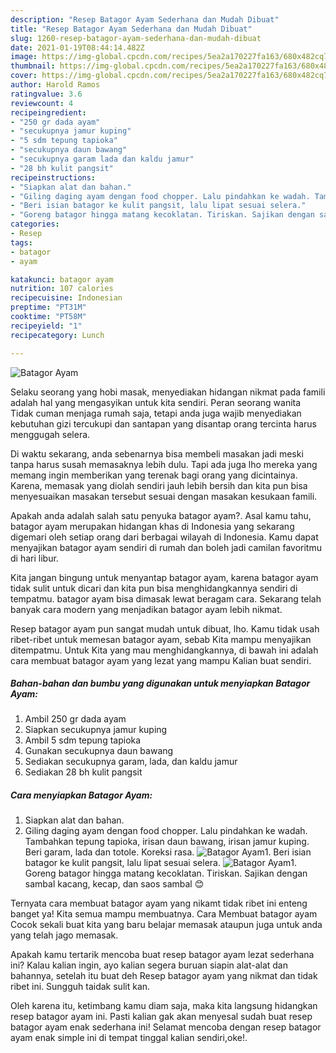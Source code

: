 ```yaml
---
description: "Resep Batagor Ayam Sederhana dan Mudah Dibuat"
title: "Resep Batagor Ayam Sederhana dan Mudah Dibuat"
slug: 1260-resep-batagor-ayam-sederhana-dan-mudah-dibuat
date: 2021-01-19T08:44:14.482Z
image: https://img-global.cpcdn.com/recipes/5ea2a170227fa163/680x482cq70/batagor-ayam-foto-resep-utama.jpg
thumbnail: https://img-global.cpcdn.com/recipes/5ea2a170227fa163/680x482cq70/batagor-ayam-foto-resep-utama.jpg
cover: https://img-global.cpcdn.com/recipes/5ea2a170227fa163/680x482cq70/batagor-ayam-foto-resep-utama.jpg
author: Harold Ramos
ratingvalue: 3.6
reviewcount: 4
recipeingredient:
- "250 gr dada ayam"
- "secukupnya jamur kuping"
- "5 sdm tepung tapioka"
- "secukupnya daun bawang"
- "secukupnya garam lada dan kaldu jamur"
- "28 bh kulit pangsit"
recipeinstructions:
- "Siapkan alat dan bahan."
- "Giling daging ayam dengan food chopper. Lalu pindahkan ke wadah. Tambahkan tepung tapioka, irisan daun bawang, irisan jamur kuping. Beri garam, lada dan totole. Koreksi rasa."
- "Beri isian batagor ke kulit pangsit, lalu lipat sesuai selera."
- "Goreng batagor hingga matang kecoklatan. Tiriskan. Sajikan dengan sambal kacang, kecap, dan saos sambal 😊"
categories:
- Resep
tags:
- batagor
- ayam

katakunci: batagor ayam 
nutrition: 107 calories
recipecuisine: Indonesian
preptime: "PT31M"
cooktime: "PT58M"
recipeyield: "1"
recipecategory: Lunch

---
```



![Batagor Ayam](https://img-global.cpcdn.com/recipes/5ea2a170227fa163/680x482cq70/batagor-ayam-foto-resep-utama.jpg)

Selaku seorang yang hobi masak, menyediakan hidangan nikmat pada famili adalah hal yang mengasyikan untuk kita sendiri. Peran seorang  wanita Tidak cuman menjaga rumah saja, tetapi anda juga wajib menyediakan kebutuhan gizi tercukupi dan santapan yang disantap orang tercinta harus menggugah selera.

Di waktu  sekarang, anda sebenarnya bisa membeli masakan jadi meski tanpa harus susah memasaknya lebih dulu. Tapi ada juga lho mereka yang memang ingin memberikan yang terenak bagi orang yang dicintainya. Karena, memasak yang diolah sendiri jauh lebih bersih dan kita pun bisa menyesuaikan masakan tersebut sesuai dengan masakan kesukaan famili. 



Apakah anda adalah salah satu penyuka batagor ayam?. Asal kamu tahu, batagor ayam merupakan hidangan khas di Indonesia yang sekarang digemari oleh setiap orang dari berbagai wilayah di Indonesia. Kamu dapat menyajikan batagor ayam sendiri di rumah dan boleh jadi camilan favoritmu di hari libur.

Kita jangan bingung untuk menyantap batagor ayam, karena batagor ayam tidak sulit untuk dicari dan kita pun bisa menghidangkannya sendiri di tempatmu. batagor ayam bisa dimasak lewat beragam cara. Sekarang telah banyak cara modern yang menjadikan batagor ayam lebih nikmat.

Resep batagor ayam pun sangat mudah untuk dibuat, lho. Kamu tidak usah ribet-ribet untuk memesan batagor ayam, sebab Kita mampu menyajikan ditempatmu. Untuk Kita yang mau menghidangkannya, di bawah ini adalah cara membuat batagor ayam yang lezat yang mampu Kalian buat sendiri.

<!--inarticleads1-->

##### Bahan-bahan dan bumbu yang digunakan untuk menyiapkan Batagor Ayam:

1. Ambil 250 gr dada ayam
1. Siapkan secukupnya jamur kuping
1. Ambil 5 sdm tepung tapioka
1. Gunakan secukupnya daun bawang
1. Sediakan secukupnya garam, lada, dan kaldu jamur
1. Sediakan 28 bh kulit pangsit




<!--inarticleads2-->

##### Cara menyiapkan Batagor Ayam:

1. Siapkan alat dan bahan.
1. Giling daging ayam dengan food chopper. Lalu pindahkan ke wadah. Tambahkan tepung tapioka, irisan daun bawang, irisan jamur kuping. Beri garam, lada dan totole. Koreksi rasa.
<img src="https://img-global.cpcdn.com/steps/fa4396743fe7dac6/160x128cq70/batagor-ayam-langkah-memasak-2-foto.jpg" alt="Batagor Ayam">1. Beri isian batagor ke kulit pangsit, lalu lipat sesuai selera.
<img src="https://img-global.cpcdn.com/steps/7a7a4ef054584c30/160x128cq70/batagor-ayam-langkah-memasak-3-foto.jpg" alt="Batagor Ayam">1. Goreng batagor hingga matang kecoklatan. Tiriskan. Sajikan dengan sambal kacang, kecap, dan saos sambal 😊




Ternyata cara membuat batagor ayam yang nikamt tidak ribet ini enteng banget ya! Kita semua mampu membuatnya. Cara Membuat batagor ayam Cocok sekali buat kita yang baru belajar memasak ataupun juga untuk anda yang telah jago memasak.

Apakah kamu tertarik mencoba buat resep batagor ayam lezat sederhana ini? Kalau kalian ingin, ayo kalian segera buruan siapin alat-alat dan bahannya, setelah itu buat deh Resep batagor ayam yang nikmat dan tidak ribet ini. Sungguh taidak sulit kan. 

Oleh karena itu, ketimbang kamu diam saja, maka kita langsung hidangkan resep batagor ayam ini. Pasti kalian gak akan menyesal sudah buat resep batagor ayam enak sederhana ini! Selamat mencoba dengan resep batagor ayam enak simple ini di tempat tinggal kalian sendiri,oke!.

